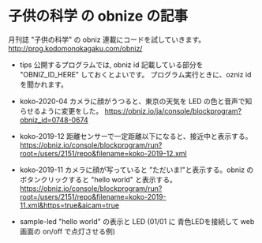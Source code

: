# 子供の科学 の obnize の記事

月刊誌 "子供の科学" の obniz 連載にコードを試していきます。
http://prog.kodomonokagaku.com/obniz/

- tips
公開するプログラムでは, obniz id 記載している部分を "OBNIZ_ID_HERE" しておくとよいです。
プログラム実行ときに、ozniz id を聞かれます。

- koko-2020-04
  カメラに顔がうつると、東京の天気を LED の色と音声で知らせるように変更をした。
  https://obniz.io/ja/console/blockprogram?obniz_id=0748-0674

- koko-2019-12
 距離センサーで一定距離以下になると、接近中と表示する。  
 https://obniz.io/console/blockprogram/run?root=/users/2151/repo&filename=koko-2019-12.xml
  
- koko-2019-11
 カメラに顔が写っていると ”ただいま!"と表示する。obniz のボタンクリックすると "hello world" と表示する。
 https://obniz.io/console/blockprogram/run?root=/users/2151/repo&filename=koko-2019-11.xml&https=true&aicam=true
  
- sample-led
 "hello world" の表示と LED (01/01 に 青色LEDを接続して web 画面の on/off で点灯させる例)  
